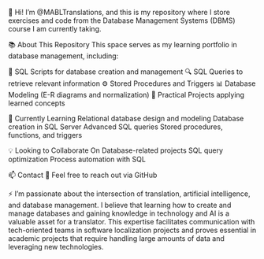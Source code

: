 👋 Hi! I’m @MABLTranslations, and this is my repository where I store exercises and code from the Database Management Systems (DBMS) course I am currently taking.

📚 About This Repository
This space serves as my learning portfolio in database management, including:

📌 SQL Scripts for database creation and management
🔍 SQL Queries to retrieve relevant information
⚙️ Stored Procedures and Triggers
📊 Database Modeling (E-R diagrams and normalization)
🚀 Practical Projects applying learned concepts

🌱 Currently Learning
Relational database design and modeling
Database creation in SQL Server
Advanced SQL queries
Stored procedures, functions, and triggers

💡 Looking to Collaborate On
Database-related projects
SQL query optimization
Process automation with SQL

📫 Contact
📩 Feel free to reach out via GitHub

⚡ I’m passionate about the intersection of translation, artificial intelligence, and database management. I believe that learning how to create and manage databases and gaining knowledge in technology and AI is a valuable asset for a translator. This expertise facilitates communication with tech-oriented teams in software localization projects and proves essential in academic projects that require handling large amounts of data and leveraging new technologies.
